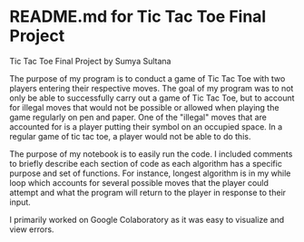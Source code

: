 # README.md for Tic Tac Toe Final Project
Tic Tac Toe Final Project by Sumya Sultana 

The purpose of my program is to conduct a game of Tic Tac Toe with two players entering their respective moves. The goal of my program was to not only be able to successfully carry out a game of Tic Tac Toe, but to account for illegal moves that would not be possible or allowed when playing the game regularly on pen and paper. One of the "illegal" moves that are accounted for is a player putting their symbol on an occupied space. In a regular game of tic tac toe, a player would not be able to do this. 

The purpose of my notebook is to easily run the code. I included comments to briefly describe each section of code as each algorithm has a specific purpose and set of functions. For instance, longest algorithm is in my while loop which accounts for several possible moves that the player could attempt and what the program will return to the player in response to their input. 

I primarily worked on Google Colaboratory as it was easy to visualize and view errors.
